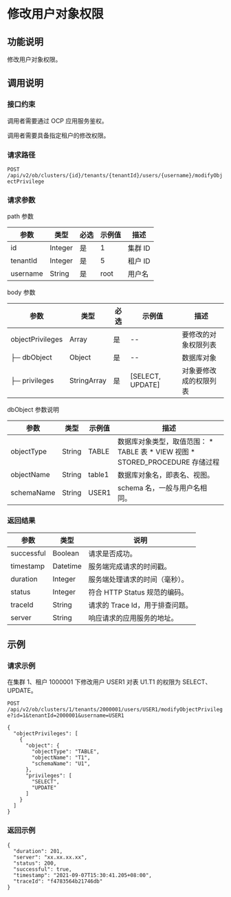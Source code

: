 修改用户对象权限 
=============================



功能说明 
-------------------------

修改用户对象权限。

调用说明 
-------------------------

### 接口约束 

调用者需要通过 OCP 应用服务鉴权。

调用者需要具备指定租户的修改权限。

### 请求路径 

`POST /api/v2/ob/clusters/{id}/tenants/{tenantId}/users/{username}/modifyObjectPrivilege`

### 请求参数 

path 参数


|    参数    |   类型    | 必选 | 示例值  |  描述   |
|----------|---------|----|------|-------|
| id       | Integer | 是  | 1    | 集群 ID |
| tenantId | Integer | 是  | 5    | 租户 ID |
| username | String  | 是  | root | 用户名   |



body 参数


|        参数        |     类型      | 必选 |        示例值         |     描述      |
|------------------|-------------|----|--------------------|-------------|
| objectPrivileges | Array       | 是  | --                 | 要修改的对象权限列表  |
| ├─ dbObject      | Object      | 是  | --                 | 数据库对象       |
| ├─ privileges    | StringArray | 是  | \[SELECT, UPDATE\] | 对象要修改成的权限列表 |



dbObject 参数说明


|     参数     |   类型   |  示例值   |                                                                                                               描述                                                                                                                |
|------------|--------|--------|---------------------------------------------------------------------------------------------------------------------------------------------------------------------------------------------------------------------------------|
| objectType | String | TABLE  | 数据库对象类型，取值范围： * TABLE 表   * VIEW 视图    <!-- --> * STORED_PROCEDURE 存储过程    |
| objectName | String | table1 | 数据库对象名，即表名、视图。                                                                                                                                                                                                                  |
| schemaName | String | USER1  | schema 名，一般与用户名相同。                                                                                                                                                                                                              |



### 返回结果 



|     参数     |    类型    |          说明           |
|------------|----------|-----------------------|
| successful | Boolean  | 请求是否成功。               |
| timestamp  | Datetime | 服务端完成请求的时间戳。          |
| duration   | Integer  | 服务端处理请求的时间（毫秒）。       |
| status     | Integer  | 符合 HTTP Status 规范的编码。 |
| traceId    | String   | 请求的 Trace Id，用于排查问题。  |
| server     | String   | 响应请求的应用服务的地址。         |



示例 
-----------------------



### 请求示例 

在集群 1、租户 1000001 下修改用户 USER1 对表 U1.T1 的权限为 SELECT、UPDATE。

`POST /api/v2/ob/clusters/1/tenants/2000001/users/USER1/modifyObjectPrivilege?id=1&tenantId=2000001&username=USER1`

```unknow
{
  "objectPrivileges": [
    {
      "object": {
        "objectType": "TABLE",
        "objectName": "T1",
        "schemaName": "U1",
      },
      "privileges": [
        "SELECT",
        "UPDATE"
      ]
    }
  ]
}
```





### 返回示例 

```unknow
{
  "duration": 201,
  "server": "xx.xx.xx.xx",
  "status": 200,
  "successful": true,
  "timestamp": "2021-09-07T15:30:41.205+08:00",
  "traceId": "f4783564b21746db"
}
```


